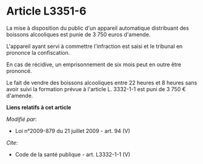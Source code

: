 # Article L3351-6

La mise à disposition du public d'un appareil automatique distribuant des boissons alcooliques est punie de 3 750 euros
d'amende.

L'appareil ayant servi à commettre l'infraction est saisi et le tribunal en prononce la confiscation. 

En cas de récidive, un emprisonnement de six mois peut en outre être prononcé. 

Le fait de vendre des boissons alcooliques entre 22 heures et 8 heures sans avoir suivi la formation prévue à l'article L.
3332-1-1 est puni de 3 750 € d'amende.

**Liens relatifs à cet article**

_Modifié par_:

  - Loi n°2009-879 du 21 juillet 2009 - art. 94 (V)

_Cite_:

  - Code de la santé publique - art. L3332-1-1 (V)
